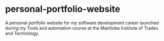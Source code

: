 # personal-portfolio-website

A personal portfolio website for my software development career launched during my Tools and automation course at the Manitoba Institute of Trades and Technology.
